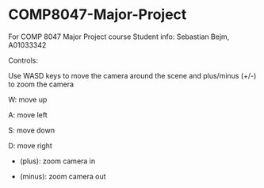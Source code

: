 # COMP8047-Major-Project

For COMP 8047 Major Project course
Student info:
Sebastian Bejm, A01033342

Controls:

Use WASD keys to move the camera around the scene and plus/minus (+/-) to zoom the camera

W: move up

A: move left

S: move down

D: move right

+ (plus): zoom camera in

- (minus): zoom camera out